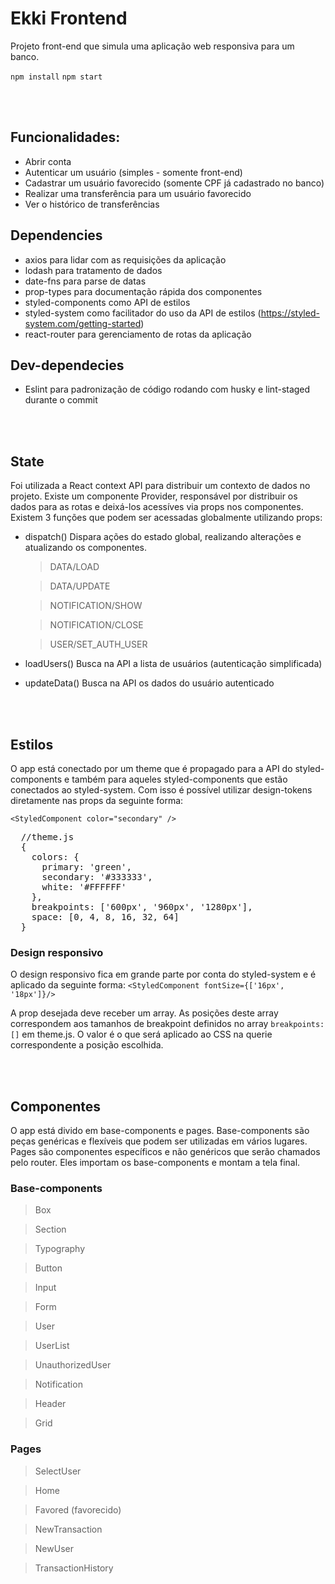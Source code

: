 # Ekki Frontend
Projeto front-end que simula uma aplicação web responsiva para um banco.

```npm install```
```npm start```

<br/>
<br/>

## Funcionalidades:
- Abrir conta
- Autenticar um usuário (simples - somente front-end)
- Cadastrar um usuário favorecido (somente CPF já cadastrado no banco)
- Realizar uma transferência para um usuário favorecido
- Ver o histórico de transferências

## Dependencies
- axios para lidar com as requisições da aplicação
- lodash para tratamento de dados
- date-fns para parse de datas
- prop-types para documentação rápida dos componentes
- styled-components como API de estilos
- styled-system como facilitador do uso da API de estilos (https://styled-system.com/getting-started)
- react-router para gerenciamento de rotas da aplicação

## Dev-dependecies
- Eslint para padronização de código rodando com husky e lint-staged durante o commit

<br/>
<br/>

## State
Foi utilizada a React context API para distribuir um contexto de dados no projeto. Existe um componente Provider, responsável por distribuir os dados para as rotas e deixá-los acessíves via props nos componentes. Existem 3 funções que podem ser acessadas globalmente utilizando props:

- dispatch()
  Dispara ações do estado global, realizando alterações e atualizando os componentes.
  > DATA/LOAD

  > DATA/UPDATE

  > NOTIFICATION/SHOW

  > NOTIFICATION/CLOSE

  > USER/SET_AUTH_USER

- loadUsers()
  Busca na API a lista de usuários (autenticação simplificada)

- updateData()
  Busca na API os dados do usuário autenticado

<br/>
<br/>

## Estilos
O app está conectado por um theme que é propagado para a API do styled-components e também para aqueles styled-components que estão conectados ao styled-system. Com isso é possível utilizar design-tokens diretamente nas props da seguinte forma:

```<StyledComponent color="secondary" />```

<pre>
  //theme.js
  {
    colors: {
      primary: 'green',
      secondary: '#333333',
      white: '#FFFFFF'
    },
    breakpoints: ['600px', '960px', '1280px'],
    space: [0, 4, 8, 16, 32, 64]
  }
</pre>

### Design responsivo
O design responsivo fica em grande parte por conta do styled-system e é aplicado da seguinte forma:
```<StyledComponent fontSize={['16px', '18px']}/>```

A prop desejada deve receber um array. As posições deste array correspondem aos tamanhos de breakpoint definidos no array `breakpoints: []` em theme.js. O valor é o que será aplicado ao CSS na querie correspondente a posição escolhida.

<br/>
<br/>

## Componentes
O app está divido em base-components e pages. Base-components são peças genéricas e flexíveis que podem ser utilizadas em vários lugares. Pages são componentes específicos e não genéricos que serão chamados pelo router. Eles importam os base-components e montam a tela final.

### Base-components
>Box

>Section

>Typography

>Button

>Input

>Form

>User

>UserList

>UnauthorizedUser

>Notification

>Header

>Grid


### Pages
>SelectUser

>Home

>Favored (favorecido)

>NewTransaction

>NewUser

>TransactionHistory

